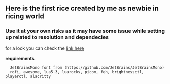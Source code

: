 ## Here is the first rice created by me as newbie in ricing world
### Use it at your own risks as it may have some issue while setting up related to resolution and dependecies 

for a look you can check the [link here](https://raw.githubusercontent.com/jerrygems/awesome/main/jerrygems_did_rice_Xd.png)

**__requirements__**
```
  JetBrainsMono font from (https://github.com/JetBrains/JetBrainsMono)
  rofi, awesome, lua5.3, luarocks, picom, feh, brightnessctl, playerctl, alacritty
```


